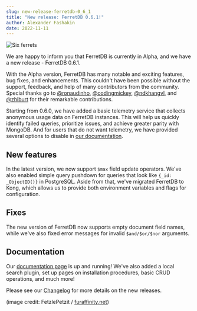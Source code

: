 ```yaml
---
slug: new-release-ferretdb-0_6_1
title: "New release: FerretDB 0.6.1!"
author: Alexander Fashakin
date: 2022-11-11
---
```


![Six ferrets](https://www.ferretdb.io/wp-content/uploads/2022/11/six_ferrets-1024x917.jpg)

<!--truncate-->

We are happy to inform you that FerretDB is currently in Alpha, and we have a new release - FerretDB 0.6.1.

With the Alpha version, FerretDB has many notable and exciting features, bug fixes, and enhancements.
This couldn't have been possible without the support, feedback, and help of many contributors from the community.
Special thanks go to [@ronaudinho](https://github.com/ronaudinho ""), [@codingmickey](https://github.com/codingmickey ""), [@ndkhangvl](https://github.com/ndkhangvl ""), and [@zhiburt](https://github.com/zhiburt "")  for their remarkable contributions.

Starting from 0.6.0, we have added a basic telemetry service that collects anonymous usage data on FerretDB instances.
This will help us quickly identify failed queries, prioritize issues, and achieve greater parity with MongoDB.
And for users that do not want telemetry, we have provided several options to disable in [our documentation](https://docs.ferretdb.io/ "").

## New features

In the latest version, we now support `$max` field update operators.
We've also enabled simple query pushdown for queries that look like `{_id: _ObjectID()}` in PostgreSQL.
Aside from that, we've migrated FerretDB to Kong, which allows us to provide both environment variables and flags for configuration.

## Fixes

The new version of FerretDB now supports empty document field names, while we've also fixed error messages for invalid `$and/$or/$nor` arguments.

## Documentation

Our [documentation page](https://docs.ferretdb.io/ "") is up and running!
We've also added a local search plugin, set up pages on installation procedures, basic CRUD operations, and much more!

Please see our [Changelog](https://github.com/FerretDB/FerretDB/releases/ "") for more details on the new releases.

(image credit: FetzlePetzit / [furaffinity.net](https://www.furaffinity.net/view/1920045/ ""))
